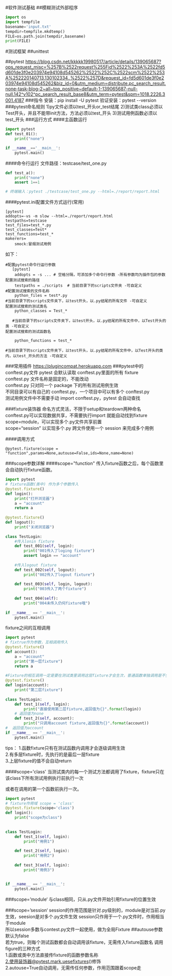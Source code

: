 #软件测试基础
##模糊测试外部程序
```python
import os
import tempfile
basename='input.txt'
tempdir=tempfile.mkdtemp()
FILE=os.path.join(tempdir,basename)
print(FILE)
```

#测试框架
##unittest

##pytest
https://blog.csdn.net/kkkkk19980517/article/details/139065687?ops_request_misc=%257B%2522request%255Fid%2522%253A%2522fd5d601de3f0e203974e94108d545262%2522%252C%2522scm%2522%253A%252220140713.130102334..%2522%257D&request_id=fd5d601de3f0e203974e94108d545262&biz_id=0&utm_medium=distribute.pc_search_result.none-task-blog-2~all~top_positive~default-1-139065687-null-null.142^v102^pc_search_result_base8&utm_term=pytest&spm=1018.2226.3001.4187
###指令
安装：pip install -U pytest
验证安装：pytest --version
###pytest命名规则
1)py文件必须以test_开头or_test结尾
2)测试类class必须以Test开头，并且不能带init方法，方法必须以test_开头
3)测试用例函数必须以test_开头
###运行方式
####主函数运行
```python
import pytest
def test_01():
    print("none")

if __name__=='__main__':
    pytest.main()
```
####命令行运行
文件路径：testcase/test_one.py
```python
def test_a():
    print("none")
    assert 1==1

# 终端输入：pytest ./testcase/test_one.py --html=./report/report.html
```
####pytest.ini配置文件方式运行(常用)
```
[pytest]
addopts=-vs -m slow --html=./report/report.html
testpaths=testcase
test_files=test_*.py
test_classes=Test*
test_functions=test_*
makerers=
	smock:冒烟测试用例
```
如下：
```
#配置pytest命令行运行参数
   [pytest]
    addopts = -s ... # 空格分隔，可添加多个命令行参数 -所有参数均为插件包的参数配置测试搜索的路径
    testpaths = ./scripts  # 当前目录下的scripts文件夹 -可自定义
#配置测试搜索的文件名称
    python_files = test*.py 
#当前目录下的scripts文件夹下，以test开头，以.py结尾的所有文件 -可自定义
配置测试搜索的测试类名
    python_classes = Test_*  
 
   #当前目录下的scripts文件夹下，以test开头，以.py结尾的所有文件中，以Test开头的类 -可自定义
配置测试搜索的测试函数名
  
    python_functions = test_*
 
#当前目录下的scripts文件夹下，以test开头，以.py结尾的所有文件中，以Test开头的类内，以test_开头的方法 -可自定义
```
###常用插件
https://plugincompat.herokuapp.com
###pytest中的conftest.py文件
pytest 会默认读取 conftest.py里面的所有 fixture  
conftest.py 文件名称是固定的，不能改动  
conftest.py 只对同一个 package 下的所有测试用例生效  
不同目录可以有自己的 conftest.py，一个项目中可以有多个 conftest.py  
测试用例文件中不需要手动 import conftest.py，pytest 会自动查找  

###fixture装饰器
命名方式灵活，不限于setup和teardown两种命名  
conftest.py可以实现数据共享，不需要执行import 就能自动找到fixture  
scope=module，可以实现多个.py文件共享前置  
scope=“session” 以实现多个.py 跨文件使用一个 session 来完成多个用例  

####调用方式
```
@pytest.fixture(scope = "function",params=None,autouse=False,ids=None,name=None)
```
###scope参数详解
####scope="function"
传入fixture函数之后，每个函数里会自动执行fixture函数。
```python
import pytest
# fixture函数(类中) 作为多个参数传入
@pytest.fixture()
def login():
    print("打开浏览器")
    a = "account"
    return a
    
@pytest.fixture()
def logout():
    print("关闭浏览器")
 
class TestLogin:
    #传入lonin fixture
    def test_001(self, login):
        print("001传入了loging fixture")
        assert login == "account"
 
    #传入logout fixture
    def test_002(self, logout):
        print("002传入了logout fixture")
 
    def test_003(self, login, logout):
        print("003传入了两个fixture")
 
    def test_004(self):
        print("004未传入仍何fixture哦")
 
if __name__ == '__main__':
    pytest.main()
```
fixture之间的互相调用
```python
import pytest
# fixtrue作为参数，互相调用传入
@pytest.fixture()
def account():
    a = "account"
    print("第一层fixture")
    return a
    
#Fixture的相互调用一定是要在测试类里调用这层fixture才会生次，普通函数单独调用是不生效的
@pytest.fixture()   
def login(account):
    print("第二层fixture")
 
class TestLogin:
    def test_1(self, login):
        print("直接使用第二层fixture,返回值为{}".format(login))
    # 返回值为none
    def test_2(self, account):
        print("只调用account fixture,返回值为{}".format(account))
#  返回值为account
if __name__ == '__main__':
    pytest.main()
```
tips：
1.函数fixture只有在测试函数内调用才会逐级调用生效  
2.有多层fixture时，先执行的是最后一层fixture  
3.上层fixture的值不会自动return

####scope='class'
当测试类内的每一个测试方法都调用了fixture，fixture只在该class下所有测试用例执行前执行一次

或者在调用的第一个函数前执行一次。
```python
import pytest
# fixture作用域 scope = 'class'
@pytest.fixture(scope='class')
def login():
    print("scope为class")
 
 
class TestLogin:
    def test_1(self, login):
        print("用例1")
 
    def test_2(self, login):
        print("用例2")
 
    def test_3(self, login):
        print("用例3")
 
 
if __name__ == '__main__':
    pytest.main()
```

###scope=’module‘
与class相同，只从.py文件开始引用fixture的位置生效

###scope=’session‘
session的作用范围是针对.py级别的，module是对当前.py生效，seesion是对多个.py文件生效
session只作用于一个.py文件时，作用相当于module  
所以session多数与contest.py文件一起使用，做为全局Fixture
##autouse参数
默认为false  
若为true，则每个测试函数都会自动调用该fixture，无需传入fixture函数名
调用figure的三种方式  
1.函数或类中方法直接传fixture的函数参数名称  
2.使用装饰器@pytest.mark.uesefixtures()修饰    
2.autouse=True自动调用，无需传任何参数，作用范围跟着scope走

